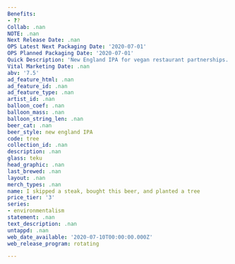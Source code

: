 ```yaml
---
Benefits:
- ??
Collab: .nan
NOTE: .nan
Next Release Date: .nan
OPS Latest Next Packaging Date: '2020-07-01'
OPS Planned Packaging Date: '2020-07-01'
Quick Description: 'New England IPA for vegan restaurant partnerships. Ssales '
Vital Marketing Date: .nan
abv: '7.5'
ad_feature_html: .nan
ad_feature_id: .nan
ad_feature_type: .nan
artist_id: .nan
balloon_coef: .nan
balloon_mass: .nan
balloon_string_len: .nan
beer_cat: .nan
beer_style: new england IPA
code: tree
collection_id: .nan
description: .nan
glass: teku
head_graphic: .nan
last_brewed: .nan
layout: .nan
merch_types: .nan
name: I skipped a steak, bought this beer, and planted a tree
price_tier: '3'
series:
- environmentalism
statement: .nan
text_description: .nan
untappd: .nan
web_date_available: '2020-07-10T00:00:00.000Z'
web_release_program: rotating

---
```

